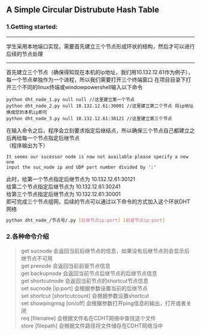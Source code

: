 ## A Simple Circular Distrubute Hash Table

### 1.Getting started:

---
学生采用本地端口实现，需要首先建立三个节点形成环状的结构，然后才可以进行后续的节点处理

---

 首先建立三个节点（确保得知现在本机的ip地址，我们用10.132.12.61作为例子），每一个节点单独作为一个进程，所以我们需要打开三个终端窗口
 在项目目录下打开三个不同的linux终端或windowpowershell输入以下命令

```
python dht_node_1.py null null //这里建立第一个节点
python dht_node_2.py null 10.132.12.61:30001 //这里建立第二个节点 将ip地址换成您的本机ip即可
python dht_node_3.py null 10.132.12.61:30121 //这里建立第三个节点
```

 在输入命令之后，程序会立刻要求指定后继结点，所以确保三个节点自己都建立之后再给每一个节点指定后继节点<br>
 （程序输出为下）

```
It seems our sucessor node is now not available please specify a new one
input the suc_node ip and UDP port number divided by ':'
```
此时，给第一个节点指定后继节点为 10.132.12.61:30121<br>
给第二个节点指定后继节点为 10.132.12.61:30241<br>
给第三个节点指定后继节点为 10.132.12.61:30001<br>
即可完成三个节点组网，后续的节点可以通过以下命令的方式加入这个环状DHT网络
```bash
python dht_node_/节点号/.py [后继节点ip:port] [前驱节点ip:port]
```
### 2.各种命令介绍

> get sucnode 会返回当前后继节点的信息，如果没有后继节点则会显示后继节点不可用<br>
> get prenode 会返回当前前驱节点信息<br>
> get backupnode 会返回当前节点后继节点的后继节点信息<br>
> get shortcutnode 会返回当前节点的shortcut节点信息<br>
> set sucnode [ip:port] 会根据参数设置当前的后继节点<br>
> set shortcut [shortcutcount] 会根据参数设置shortcut<br>
> set showpingmsg [on/off] 会根据参数打开ping信息的输出，打开或者关闭<br>
> req [filename] 会根据文件名在CDHT网络中查找这个文件<br>
> store [filepath] 会根据文件路径将文件储存在CDHT网络当中<br>




